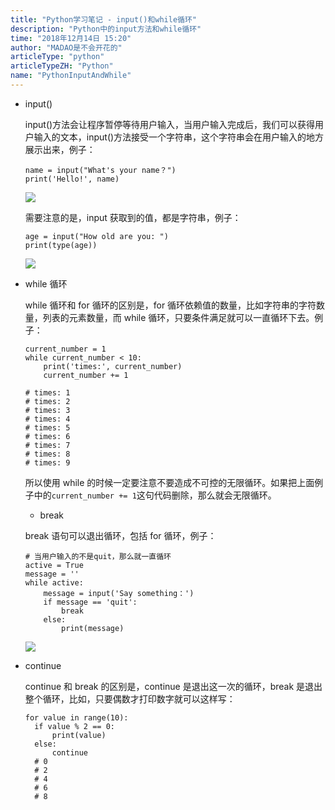 ```yaml
---
title: "Python学习笔记 - input()和while循环"
description: "Python中的input方法和while循环"
time: "2018年12月14日 15:20"
author: "MADAO是不会开花的"
articleType: "python"
articleTypeZH: "Python"
name: "PythonInputAndWhile"
---
```


- input()

  input()方法会让程序暂停等待用户输入，当用户输入完成后，我们可以获得用户输入的文本，input()方法接受一个字符串，这个字符串会在用户输入的地方展示出来，例子：

  ```
  name = input("What's your name？")
  print('Hello!', name)
  ```

  ![](/caisr.github.io/articlesImages/python/input_and_while/image.png)

  需要注意的是，input 获取到的值，都是字符串，例子：

  ```
  age = input("How old are you: ")
  print(type(age))
  ```

  ![](/caisr.github.io/articlesImages/python/input_and_while/image1.png)

- while 循环

  while 循环和 for 循环的区别是，for 循环依赖值的数量，比如字符串的字符数量，列表的元素数量，而 while 循环，只要条件满足就可以一直循环下去。例子：

  ```
  current_number = 1
  while current_number < 10:
      print('times:', current_number)
      current_number += 1

  # times: 1
  # times: 2
  # times: 3
  # times: 4
  # times: 5
  # times: 6
  # times: 7
  # times: 8
  # times: 9
  ```

  所以使用 while 的时候一定要注意不要造成不可控的无限循环。如果把上面例子中的`current_number += 1`这句代码删除，那么就会无限循环。

  - break

  break 语句可以退出循环，包括 for 循环，例子：

  ```
  # 当用户输入的不是quit，那么就一直循环
  active = True
  message = ''
  while active:
      message = input('Say something：')
      if message == 'quit':
          break
      else:
          print(message)
  ```

  ![](/caisr.github.io/articlesImages/python/input_and_while/image2.png)

- continue

  continue 和 break 的区别是，continue 是退出这一次的循环，break 是退出整个循环，比如，只要偶数才打印数字就可以这样写：

  ```
  for value in range(10):
    if value % 2 == 0:
        print(value)
    else:
        continue
    # 0
    # 2
    # 4
    # 6
    # 8
  ```
